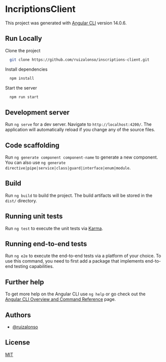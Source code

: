 # IncriptionsClient

This project was generated with [Angular CLI](https://github.com/angular/angular-cli) version 14.0.6.

## Run Locally

Clone the project

```bash
  git clone https://github.com/ruizalonso/inscriptions-client.git
```

Install dependencies

```bash
  npm install
```

Start the server

```bash
  npm run start
```

## Development server

Run `ng serve` for a dev server. Navigate to `http://localhost:4200/`. The application will automatically reload if you change any of the source files.

## Code scaffolding

Run `ng generate component component-name` to generate a new component. You can also use `ng generate directive|pipe|service|class|guard|interface|enum|module`.

## Build

Run `ng build` to build the project. The build artifacts will be stored in the `dist/` directory.

## Running unit tests

Run `ng test` to execute the unit tests via [Karma](https://karma-runner.github.io).

## Running end-to-end tests

Run `ng e2e` to execute the end-to-end tests via a platform of your choice. To use this command, you need to first add a package that implements end-to-end testing capabilities.

## Further help

To get more help on the Angular CLI use `ng help` or go check out the [Angular CLI Overview and Command Reference](https://angular.io/cli) page.


## Authors

- [@ruizalonso](https://github.com/ruizalonso)


## License

[MIT](https://choosealicense.com/licenses/mit/)



